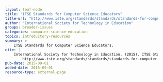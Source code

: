 ```yaml
---
layout: leaf-node
title: "ITSE Standards for Computer Science Educators"
title-url: "http://www.iste.org/standards/standards/standards-for-computer-science-educators"
author: "International Society for Technology in Education"
groups: broader-issues
categories: computer-science-education
topics: introductory-resources
summary: >
    ITSE Standards for Computer Science Educators.
cite: |
    International Society for Technology in Education. (2015). ITSE Standards for Computer Science Educators.  Retrieved from:
        http://www.iste.org/standards/standards/standards-for-computer-science-educators
pub-date: 2015-09-01
added-date: 2015-09-01
resource-type: external-page
---
```

